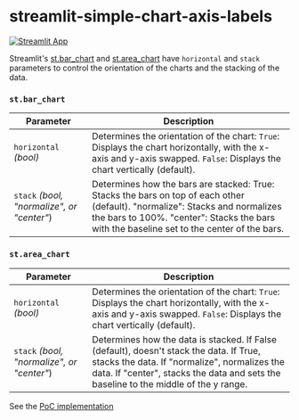 # streamlit-simple-chart-axis-labels

[![Streamlit App](https://static.streamlit.io/badges/streamlit_badge_black_white.svg)](https://stack-horizontal-bar-area-charts-poc.streamlit.app)

Streamlit's [st.bar_chart](https://docs.streamlit.io/develop/api-reference/charts/st.bar_chart) and [st.area_chart](https://docs.streamlit.io/develop/api-reference/charts/st.area_chart) have `horizontal` and `stack` parameters to control the orientation of the charts and the stacking of the data.


### `st.bar_chart`

| Parameter | Description |
| --- | --- |
| `horizontal` *(bool)* | Determines the orientation of the chart: ``True``: Displays the chart horizontally, with the x-axis and y-axis swapped. ``False``: Displays the chart vertically (default). |
| `stack` *(bool, "normalize", or "center"*) | Determines how the bars are stacked: True: Stacks the bars on top of each other (default). "normalize": Stacks and normalizes the bars to 100%. "center": Stacks the bars with the baseline set to the center of the bars.|

### `st.area_chart`

| Parameter | Description |
| --- | --- |
| `horizontal` *(bool)* | Determines the orientation of the chart: ``True``: Displays the chart horizontally, with the x-axis and y-axis swapped. ``False``: Displays the chart vertically (default). |
| `stack` *(bool, "normalize", or "center"*) | Determines how the data is stacked. If False (default), doesn't stack the data.  If True, stacks the data. If "normalize", normalizes the data. If "center", stacks the data and sets the baseline to the middle of the y range. |



See the [PoC implementation](https://github.com/streamlit/streamlit/compare/develop...snehan/prototype/stacked-horizontal-bar-area-charts)
